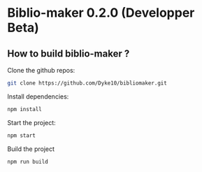 # Biblio-maker 0.2.0 (Developper Beta)

## How to build biblio-maker ?

Clone the github repos:
```bash
git clone https://github.com/Dyke10/bibliomaker.git
```

Install dependencies:

```bash
npm install
```

Start the project:

```bash
npm start
```
Build the project
```bash
npm run build
```

